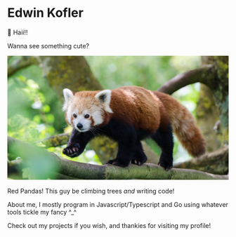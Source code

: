 # Edwin Kofler

👋 Haii!!

Wanna see something cute?

![cute red panda](./redpanda3.jpg)

Red Pandas! This guy be climbing trees _and_ writing code!

About me, I mostly program in Javascript/Typescript and Go using whatever tools tickle my fancy ^_^

Check out my projects if you wish, and thankies for visiting my profile!

